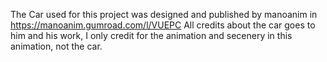 The Car used for this project was designed and published by manoanim in https://manoanim.gumroad.com/l/VUEPC
All credits about the car goes to him and his work, I only credit for the animation and secenery in this animation, not the car. 